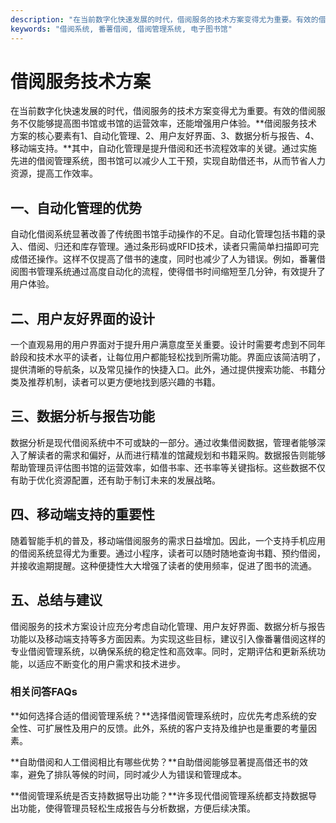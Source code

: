 ```yaml
---
description: "在当前数字化快速发展的时代，借阅服务的技术方案变得尤为重要。有效的借阅服务不仅能够提高图书馆或书馆的运营效率，还能增强用户体验。**借阅服务技术方案的核心要素有1、自动化管理、2、用户友好界面、3、数据分析与报告、4、移动端支持。**其中，自动化管理是提升借阅和还书流程效率的关键。通过实施先进的借阅管理系统，图书馆可以减少人工干预，实现自助借还书，从而节省人力资源，提高工作效率。"
keywords: "借阅系统, 番薯借阅, 借阅管理系统, 电子图书馆"
---
```

# 借阅服务技术方案

在当前数字化快速发展的时代，借阅服务的技术方案变得尤为重要。有效的借阅服务不仅能够提高图书馆或书馆的运营效率，还能增强用户体验。**借阅服务技术方案的核心要素有1、自动化管理、2、用户友好界面、3、数据分析与报告、4、移动端支持。**其中，自动化管理是提升借阅和还书流程效率的关键。通过实施先进的借阅管理系统，图书馆可以减少人工干预，实现自助借还书，从而节省人力资源，提高工作效率。

## **一、自动化管理的优势**

自动化借阅系统显著改善了传统图书馆手动操作的不足。自动化管理包括书籍的录入、借阅、归还和库存管理。通过条形码或RFID技术，读者只需简单扫描即可完成借还操作。这样不仅提高了借书的速度，同时也减少了人为错误。例如，番薯借阅图书管理系统通过高度自动化的流程，使得借书时间缩短至几分钟，有效提升了用户体验。

## **二、用户友好界面的设计**

一个直观易用的用户界面对于提升用户满意度至关重要。设计时需要考虑到不同年龄段和技术水平的读者，让每位用户都能轻松找到所需功能。界面应该简洁明了，提供清晰的导航条，以及常见操作的快捷入口。此外，通过提供搜索功能、书籍分类及推荐机制，读者可以更方便地找到感兴趣的书籍。

## **三、数据分析与报告功能**

数据分析是现代借阅系统中不可或缺的一部分。通过收集借阅数据，管理者能够深入了解读者的需求和偏好，从而进行精准的馆藏规划和书籍采购。数据报告则能够帮助管理员评估图书馆的运营效率，如借书率、还书率等关键指标。这些数据不仅有助于优化资源配置，还有助于制订未来的发展战略。

## **四、移动端支持的重要性**

随着智能手机的普及，移动端借阅服务的需求日益增加。因此，一个支持手机应用的借阅系统显得尤为重要。通过小程序，读者可以随时随地查询书籍、预约借阅，并接收逾期提醒。这种便捷性大大增强了读者的使用频率，促进了图书的流通。

## **五、总结与建议**

借阅服务的技术方案设计应充分考虑自动化管理、用户友好界面、数据分析与报告功能以及移动端支持等多方面因素。为实现这些目标，建议引入像番薯借阅这样的专业借阅管理系统，以确保系统的稳定性和高效率。同时，定期评估和更新系统功能，以适应不断变化的用户需求和技术进步。

### 相关问答FAQs

**如何选择合适的借阅管理系统？**选择借阅管理系统时，应优先考虑系统的安全性、可扩展性及用户的反馈。此外，系统的客户支持及维护也是重要的考量因素。

**自助借阅和人工借阅相比有哪些优势？**自助借阅能够显著提高借还书的效率，避免了排队等候的时间，同时减少人为错误和管理成本。

**借阅管理系统是否支持数据导出功能？**许多现代借阅管理系统都支持数据导出功能，使得管理员轻松生成报告与分析数据，方便后续决策。

